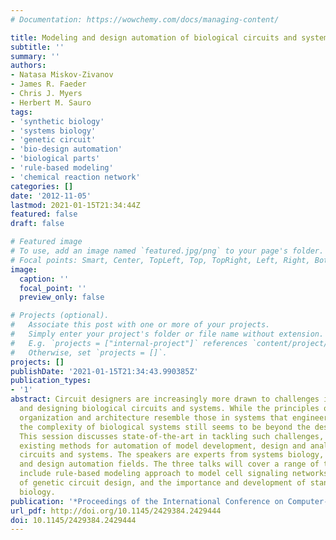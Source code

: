 ```yaml
---
# Documentation: https://wowchemy.com/docs/managing-content/

title: Modeling and design automation of biological circuits and systems
subtitle: ''
summary: ''
authors:
- Natasa Miskov-Zivanov
- James R. Faeder
- Chris J. Myers
- Herbert M. Sauro
tags:
- 'synthetic biology'
- 'systems biology'
- 'genetic circuit'
- 'bio-design automation'
- 'biological parts'
- 'rule-based modeling'
- 'chemical reaction network'
categories: []
date: '2012-11-05'
lastmod: 2021-01-15T21:34:44Z
featured: false
draft: false

# Featured image
# To use, add an image named `featured.jpg/png` to your page's folder.
# Focal points: Smart, Center, TopLeft, Top, TopRight, Left, Right, BottomLeft, Bottom, BottomRight.
image:
  caption: ''
  focal_point: ''
  preview_only: false

# Projects (optional).
#   Associate this post with one or more of your projects.
#   Simply enter your project's folder or file name without extension.
#   E.g. `projects = ["internal-project"]` references `content/project/deep-learning/index.md`.
#   Otherwise, set `projects = []`.
projects: []
publishDate: '2021-01-15T21:34:43.990385Z'
publication_types:
- '1'
abstract: Circuit designers are increasingly more drawn to challenges in modeling
  and designing biological circuits and systems. While the principles of biological
  organization and architecture resemble those in systems that engineers are designing,
  the complexity of biological systems still seems to be beyond the designed ones.
  This session discusses state-of-the-art in tackling such challenges, and presents
  existing methods for automation of model development, design and analysis of biological
  circuits and systems. The speakers are experts from systems biology, synthetic biology,
  and design automation fields. The three talks will cover a range of topics that
  include rule-based modeling approach to model cell signaling networks, automation
  of genetic circuit design, and the importance and development of standards in synthetic
  biology.
publication: '*Proceedings of the International Conference on Computer-Aided Design*'
url_pdf: http://doi.org/10.1145/2429384.2429444
doi: 10.1145/2429384.2429444
---
```

